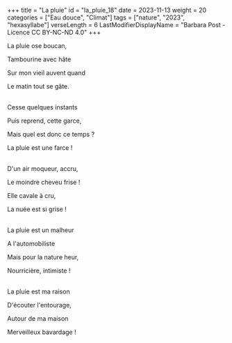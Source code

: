+++
title = "La pluie"
id = "la_pluie_18"
date = 2023-11-13
weight = 20
categories = ["Eau douce", "Climat"]
tags = ["nature", "2023", "hexasyllabe"]
verseLength = 6
LastModifierDisplayName = "Barbara Post - Licence CC BY-NC-ND 4.0"
+++

La pluie ose boucan,

Tambourine avec hâte

Sur mon vieil auvent quand

Le matin tout se gâte.

 \
Cesse quelques instants

Puis reprend, cette garce,

Mais quel est donc ce temps ?

La pluie est une farce !

 \
D'un air moqueur, accru,

Le moindre cheveu frise !

Elle cavale à cru,

La nuée est si grise !

 \
La pluie est un malheur

A l'automobiliste

Mais pour la nature heur,

Nourricière, intimiste !

 \
La pluie est ma raison

D'écouter l'entourage,

Autour de ma maison

Merveilleux bavardage !
